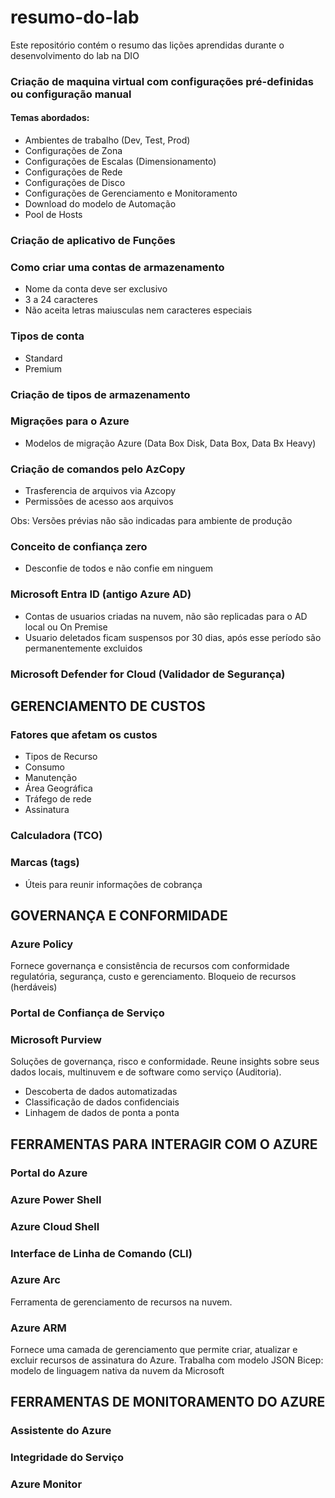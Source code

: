 # resumo-do-lab
Este repositório contém o resumo das lições aprendidas durante o desenvolvimento do lab na DIO

### Criação de maquina virtual com configurações pré-definidas ou configuração manual

#### Temas abordados:
- Ambientes de trabalho (Dev, Test, Prod)
- Configurações de Zona
- Configurações de Escalas (Dimensionamento)
- Configurações de Rede
- Configurações de Disco
- Configurações de Gerenciamento e Monitoramento
- Download do modelo de Automação
- Pool de Hosts

### Criação de aplicativo de Funções

### Como criar uma contas de armazenamento
- Nome da conta deve ser exclusivo
- 3 a 24 caracteres
- Não aceita letras maiusculas nem caracteres especiais

### Tipos de conta
- Standard
- Premium

### Criação de tipos de armazenamento

### Migrações para o Azure
- Modelos de migração Azure (Data Box Disk, Data Box, Data Bx Heavy)

### Criação de comandos pelo AzCopy
- Trasferencia de arquivos via Azcopy
- Permissões de acesso aos arquivos

Obs: Versões prévias não são indicadas para ambiente de produção

### Conceito de confiança zero
- Desconfie de todos e não confie em ninguem

### Microsoft Entra ID (antigo Azure AD)
- Contas de usuarios criadas na nuvem, não são replicadas para o AD local ou On Premise
- Usuario deletados ficam suspensos por 30 dias, após esse período são permanentemente excluidos

### Microsoft Defender for Cloud (Validador de Segurança)

## GERENCIAMENTO DE CUSTOS

### Fatores que afetam os custos
- Tipos de Recurso
- Consumo
- Manutenção
- Área Geográfica
- Tráfego de rede
- Assinatura

### Calculadora (TCO)

### Marcas (tags)
- Úteis para reunir informações de cobrança

## GOVERNANÇA E CONFORMIDADE

### Azure Policy
Fornece governança e consistência de recursos com conformidade regulatória, segurança, custo e gerenciamento.
Bloqueio de recursos (herdáveis)

### Portal de Confiança de Serviço

### Microsoft Purview
Soluções de governança, risco  e conformidade. Reune insights sobre seus dados locais, multinuvem e de software como serviço (Auditoria).
- Descoberta de dados automatizadas
- Classificação de dados confidenciais
- Linhagem de dados de ponta a ponta

## FERRAMENTAS PARA INTERAGIR COM O AZURE

### Portal do Azure

### Azure Power Shell

### Azure Cloud Shell

### Interface de Linha de Comando (CLI)

### Azure Arc
Ferramenta de gerenciamento de recursos na nuvem.

### Azure ARM
Fornece uma camada de gerenciamento que permite criar, atualizar e excluir recursos de assinatura do Azure.
Trabalha com modelo JSON
Bicep: modelo de linguagem nativa da nuvem da Microsoft

## FERRAMENTAS DE MONITORAMENTO DO AZURE

### Assistente do Azure

### Integridade do Serviço

### Azure Monitor
